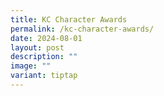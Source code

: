 ```yaml
---
title: KC Character Awards
permalink: /kc-character-awards/
date: 2024-08-01
layout: post
description: ""
image: ""
variant: tiptap
---
```

